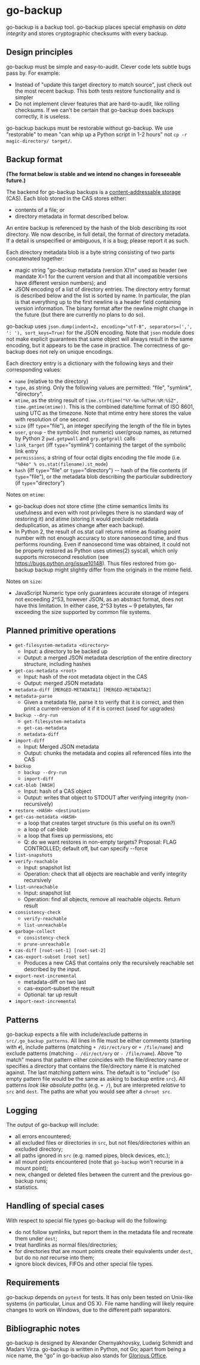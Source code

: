 go-backup
=========

go-backup is a backup tool.
go-backup places special emphasis on *data integrity* and stores cryptographic checksums with every backup.

Design principles
-----------------

go-backup must be simple and easy-to-audit. Clever code lets subtle bugs pass by. For example:
* Instead of "update this target directory to match source", just check out the most recent backup. This both tests restore functionality and is simpler
* Do not implement clever features that are hard-to-audit, like rolling checksums. If we can't be certain that go-backup does backups correctly, it is useless.

go-backup backups must be restorable without go-backup. We use "restorable" to mean "can whip up a Python script in 1-2 hours" not `cp -r magic-directory/ target/`.

Backup format
-------------

**(The format below is stable and we intend no changes in foreseeable future.)**

The backend for go-backup backups is a [content-addressable storage](https://en.wikipedia.org/wiki/Content-addressable_store) (CAS). Each blob stored in the CAS stores either:
* contents of a file; or
* directory metadata in format described below.

An entire backup is referenced by the hash of the blob describing its root directory. We now describe, in full detail, the format of directory metadata. If a detail is unspecified or ambiguous, it is a bug; please report it as such.

Each directory metadata blob is a byte string consisting of two parts concatenated together:
* magic string "go-backup metadata (version X)\n" used as header (we mandate X=1 for the current version and that all incompatible versions have different version numbers); and
* JSON encoding of a list of directory entries. The directory entry format is described below and the list is sorted by name.
In particular, the plan is that everything up to the first newline is a header field containing version information. The binary format after the newline might change in the future (but there are currently no plans to do so).

go-backup uses `json.dump(indent=2, encoding="utf-8", separators=(',', ': '), sort_keys=True)` for the JSON encoding. Note that `json` module does not make explicit guarantees that same object will always result in the same encoding, but it appears to be the case in practice. The correctness of go-backup does not rely on unique encodings.

Each directory entry is a dictionary with the following keys and their corresponding values:
- `name` (relative to the directory)
- `type`, as string. Only the following values are permitted: "file", "symlink", "directory".
- `mtime`, as the string result of `time.strftime("%Y-%m-%dT%H:%M:%SZ", time.gmtime(mtime))`. This is the combined date/time format of ISO 8601, using UTC as the timezone. Note that mtime entry here stores the value with resolution of one second.
- `size` (iff `type`="file"), an integer specifying the length of the file in bytes
- `user`, `group` - the symbolic (not numeric) user/group names, as returned by Python 2 `pwd.getpwall` and `grp.getgrall` calls
- `link_target` (iff `type`="symlink") containing the target of the symbolic link entry
- `permissions`, a string of four octal digits encoding the file mode (i.e. `"%04o" % os.stat(filename).st_mode`)
- `hash` (iff `type`="file" or `type`="directory") -- hash of the file contents (if `type`="file"), or the metadata blob describing the particular subdirectory (if `type`="directory")

Notes on `mtime`:
- go-backup does not store ctime (the ctime semantics limits its usefulness and even with root privileges there is no standard way of restoring it) and atime (storing it would preclude metadata deduplication, as atimes change after each backup).
- In Python 2, the result of os.stat call returns mtime as floating point number with not enough accuracy to store nanosecond time, and thus performs rounding. Even if nanosecond time was obtained, it could not be properly restored as Python uses utimes(2) syscall, which only supports microsecond resolution (see https://bugs.python.org/issue10148). Thus files restored from go-backup backup might slightly differ from the originals in the mtime field.

Notes on `size`:
- JavaScript Numeric type only guarantees accurate storage of integers not exceeding 2^53, however JSON, as an abstract format, does not have this limitation. In either case, 2^53 bytes ~ 9 petabytes, far exceeding the size supported by common file systems.

Planned primitive operations
----------------------------
- `get-filesystem-metadata <directory>`
  - Input: a directory to be backed up
  - Output: a merged JSON metadata description of the entire directory structure, including hashes
- `get-cas-metadata <root>`
  - Input: hash of the root metadata object in the CAS
  - Output: merged JSON metadata
- `metadata-diff [MERGED-METADATA1] [MERGED-METADATA2]`
- `metadata-parse`
  - Given a metadata file, parse it to verify that it is correct, and then print a current-version of it if it is correct (used for upgrades)
- `backup --dry-run`
  - `get-filesystem-metadata`
  - `get-cas-metadata`
  - `metadata-diff`
- `import-diff`
  - Input: Merged JSON metadata
  - Output: chunks the metadata and copies all referenced files into the CAS
- `backup`
  - `backup --dry-run`
  - `import-diff`
- `cat-blob [HASH]`
  - Input: hash of a CAS object
  - Output: writes that object to STDOUT after verifying integrity (non-recursively)
- `restore <HASH> <destination>`
- `get-cas-metadata <HASH>`
  - a loop that creates target structure (is this useful on its own?)
  - a loop of cat-blob
  - a loop that fixes up permissions, etc
  - Q: do we want restores in non-empty targets? Proposal: FLAG CONTROLLED; default off, but can specify --force
- `list-snapshots`
- `verify-reachable`
  - Input: snapshot list
  - Operation: check that all objects are reachable and verify integrity recursively
- `list-unreachable`
  - Input: snapshot list
  - Operation: find all objects, remove all reachable objects. Return result
- `consistency-check`
  - `verify-reachable`
  - `list-unreachable `
- `garbage-collect`
  - `consistency-check`
  - `prune-unreachable`
- `cas-diff [root-set-1] [root-set-2]`
- `cas-export-subset [root set]`
  - Produces a new CAS that contains only the recursively reachable set described by the input.
- `export-next-incremental`
  - metadata-diff on two last
  - cas-export-subset the result
  - Optional: tar up result
- `import-next-incremental`

Patterns
--------

go-backup expects a file with include/exclude patterns in `src/.go_backup_patterns`. All lines in file must be either comments (starting with `#`), include patterns (matching `+ /dir/ect/ory` or `+ /file/name`) and exclude patterns (matching `- /dir/ect/ory` or `- /file/name`). Above "to match" means that pattern either coincides with the file/directory name or specifies a directory that contains the file/directory name it is matched against. The last matching pattern wins. The default is to "include" (so empty pattern file would be the same as asking to backup entire `src`). All patterns *look like absolute paths* (e.g. `+ /`), but are interpreted *relative* to `src` and `dest`. The paths are what you would see after a `chroot src`.

Logging
-------

The output of go-backup will include:
* all errors encountered;
* all excluded files or directories in `src`, but not files/directories within an excluded directory;
* all paths ignored in `src` (e.g. named pipes, block devices, etc.);
* all mount points encountered (note that `go-backup` won't recurse in a mount point);
* new, changed or deleted files between the current and the previous go-backup runs;
* statistics.

Handling of special cases
-------------------------

With respect to special file types go-backup will do the following:
* do not follow symlinks, but report them in the metadata file and recreate them under `dest`;
* treat hardlinks as normal files/directories;
* for directories that are mount points create their equivalents under `dest`, but do no *not* recurse into them;
* ignore block devices, FIFOs and other special file types.

Requirements
------------

go-backup depends on `pytest` for tests. It has only been tested on Unix-like systems (in particular, Linux and OS X). File name handling will likely require changes to work on Windows, due to the different path separators.

Bibliographic notes
-------------------

go-backup is designed by Alexander Chernyakhovsky, Ludwig Schmidt and Madars Virza. go-backup is written in Python, not Go; apart from being a nice name, the "go" in go-backup also stands for [Glorious Office](http://www.gloriousoffice.com/).
